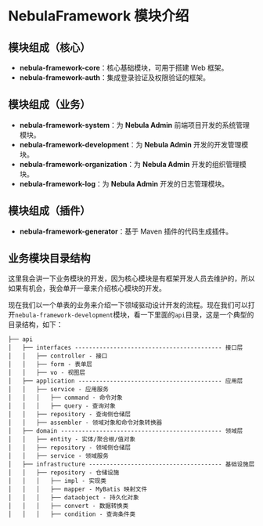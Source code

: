 # NebulaFramework 模块介绍

## 模块组成（核心）
- **nebula-framework-core**：核心基础模块，可用于搭建 Web 框架。
- **nebula-framework-auth**：集成登录验证及权限验证的框架。

## 模块组成（业务）
- **nebula-framework-system**：为 **Nebula Admin** 前端项目开发的系统管理模块。
- **nebula-framework-development**：为 **Nebula Admin** 开发的开发管理模块。
- **nebula-framework-organization**：为 **Nebula Admin** 开发的组织管理模块。
- **nebula-framework-log**：为 **Nebula Admin** 开发的日志管理模块。

## 模块组成（插件）
- **nebula-framework-generator**：基于 Maven 插件的代码生成插件。

## 业务模块目录结构

这里我会讲一下业务模块的开发，因为核心模块是有框架开发人员去维护的，所以如果有机会，我会单开一章来介绍核心模块的开发。

现在我们以一个单表的业务来介绍一下领域驱动设计开发的流程。现在我们可以打开`nebula-framework-development`模块，看一下里面的`api`目录，这是一个典型的目录结构，如下：

```
├── api
│   ├── interfaces ------------------------------------------ 接口层
│   │   ├── controller - 接口
│   │   ├── form - 表单层
│   │   ├── vo - 视图层
│   ├── application ----------------------------------------- 应用层
│   │   ├── service - 应用服务
│   │   │   ├── command - 命令对象
│   │   │   ├── query - 查询对象
│   │   ├── repository - 查询侧仓储层
│   │   ├── assembler - 领域对象和命令对象转换器
│   ├── domain ---------------------------------------------- 领域层
│   │   ├── entity - 实体/聚合根/值对象
│   │   ├── repository - 领域侧仓储层
│   │   ├── service - 领域服务
│   ├── infrastructure -------------------------------------- 基础设施层
│   │   ├── repository - 仓储设施
│   │   │   ├── impl - 实现类
│   │   │   ├── mapper - MyBatis 映射文件
│   │   │   ├── dataobject - 持久化对象
│   │   │   ├── convert - 数据转换类
│   │   │   ├── condition - 查询条件类
```